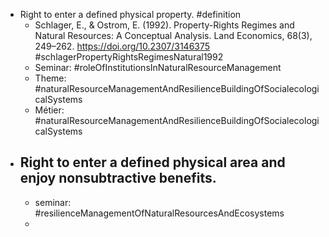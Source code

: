 - Right to enter a defined physical property. #definition
	- Schlager, E., & Ostrom, E. (1992). Property-Rights Regimes and Natural Resources: A Conceptual Analysis. Land Economics, 68(3), 249–262. https://doi.org/10.2307/3146375 #schlagerPropertyRightsRegimesNatural1992
	- Seminar: #roleOfInstitutionsInNaturalResourceManagement
	- Theme: #naturalResourceManagementAndResilienceBuildingOfSocialecologicalSystems
	- Métier: #naturalResourceManagementAndResilienceBuildingOfSocialecologicalSystems
- Right to enter a defined physical area and enjoy nonsubtractive benefits.
	-
	- seminar: #resilienceManagementOfNaturalResourcesAndEcosystems
	-